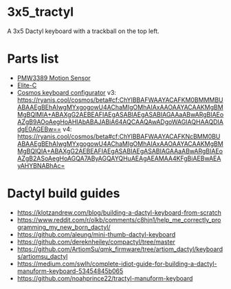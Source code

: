 # 3x5_tractyl

A 3x5 Dactyl keyboard with a trackball on the top left.

# Parts list

- [PMW3389 Motion Sensor](https://www.tindie.com/products/citizenjoe/pmw3389-motion-sensor)
- [Elite-C](https://keeb.io/products/elite-c-low-profile-version-usb-c-pro-micro-replacement-atmega32u4)
- [Cosmos keyboard configurator](https://ryanis.cool/cosmos/beta#cf:ChYIBBAFWAAYBSAEKNcBMM0BUAJAAEgBEhAIwgMYxgogowU4AChaMIgOMhAIAxAAOAAYACAAKMgBMMgB)
  v3: https://ryanis.cool/cosmos/beta#cf:ChYIBBAFWAAYACAFKM0BMMMBUABAAEgBEhAIwgMYxgogowU4AChaMIgOMhAIAxAAOAAYACAAKMgBMMgBQlMIA+ABAXgG2AEBEAFIAEgASABIAEgASABIAGAAaABwARgBIAEoAZgB9AOoAegHoAHIAbABAJABiA64AQCAAQAwADgoWAGIAQHAAQDIAdgE0AGEBw==
  v4: https://ryanis.cool/cosmos/beta#cf:ChYIBBAFWAAYACAFKNcBMM0BUABAAEgBEhAIwgMYxgogowU4AChaMIgOMhAIAxAAOAAYACAAKMgBMMgBQlQIA+ABAXgG2AEBEAFIAEgASABIAEgASABIAGAAaABwARgBIAEoAZgB2ASoAegHoAGQA7AByAGQAYQHuAEAgAEAMAA4KFgBiAEBwAEAyAHYBNABhAc=

# Dactyl build guides

- https://klotzandrew.com/blog/building-a-dactyl-keyboard-from-scratch
- https://www.reddit.com/r/olkb/comments/c8hjn1/help_me_correctly_programming_my_new_born_dactyl/
- https://github.com/aleung/mini-thumb-dactyl-keyboard
- https://github.com/dereknheiley/compactyl/tree/master
- https://github.com/ArtiomSu/qmk_firmware/tree/artiom_dactyl/keyboards/artiomsu_dactyl
- https://medium.com/swlh/complete-idiot-guide-for-building-a-dactyl-manuform-keyboard-53454845b065
- https://github.com/noahprince22/tractyl-manuform-keyboard
